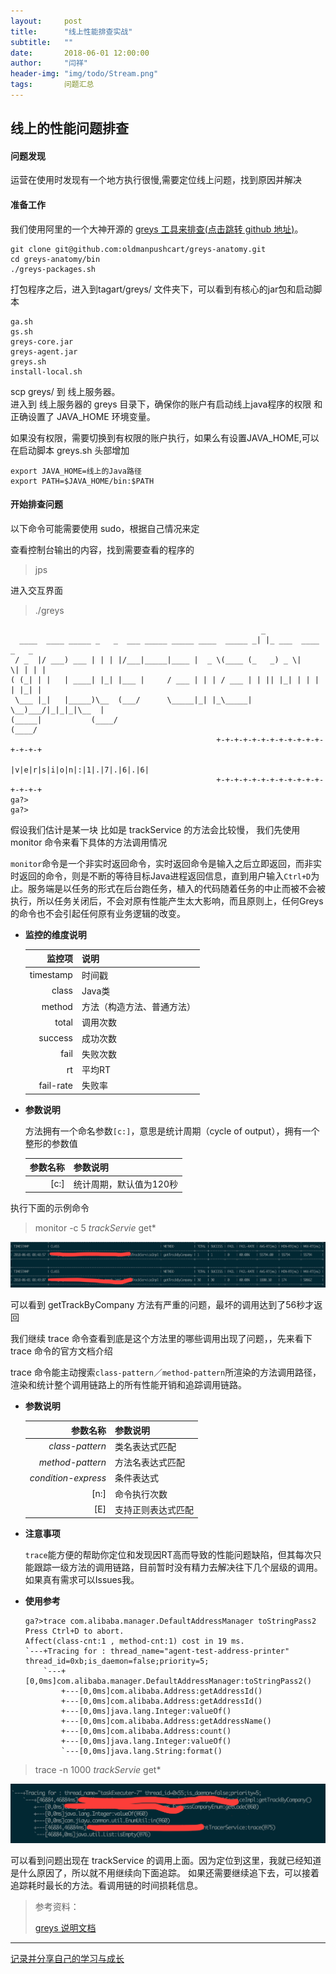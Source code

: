 ```yaml
---
layout:     post
title:      "线上性能排查实战"
subtitle:   ""
date:       2018-06-01 12:00:00
author:     "闫祥"
header-img: "img/todo/Stream.png"
tags:       问题汇总
---
```


## 线上的性能问题排查
#### 问题发现
运营在使用时发现有一个地方执行很慢,需要定位线上问题，找到原因并解决

#### 准备工作
我们使用阿里的一个大神开源的 [greys 工具来排查(点击跳转 github 地址)](https://github.com/oldmanpushcart/greys-anatomy)。

``` shell
git clone git@github.com:oldmanpushcart/greys-anatomy.git
cd greys-anatomy/bin
./greys-packages.sh
```
打包程序之后，进入到tagart/greys/ 文件夹下，可以看到有核心的jar包和启动脚本
``` shell
ga.sh
gs.sh
greys-core.jar
greys-agent.jar
greys.sh
install-local.sh
```
scp greys/ 到 线上服务器。  
进入到 线上服务器的 greys 目录下，确保你的账户有启动线上java程序的权限 和 正确设置了 JAVA_HOME 环境变量。

如果没有权限，需要切换到有权限的账户执行，如果么有设置JAVA_HOME,可以在启动脚本 greys.sh 头部增加
``` shell
export JAVA_HOME=线上的Java路径
export PATH=$JAVA_HOME/bin:$PATH
```
#### 开始排查问题
以下命令可能需要使用 sudo，根据自己情况来定

查看控制台输出的内容，找到需要查看的程序的 <pid>
> jps

进入交互界面
> ./greys <pid>
``` shell
                                                        _
  ____  ____ _____ _   _  ___ _____ _____ ____  _____ _| |_ ___  ____  _   _
 / _  |/ ___) ___ | | | |/___|_____|____ |  _ \(____ (_   _) _ \|    \| | | |
( (_| | |   | ____| |_| |___ |     / ___ | | | / ___ | | || |_| | | | | |_| |
 \___ |_|   |_____)\__  (___/      \_____|_| |_\_____|  \__)___/|_|_|_|\__  |
(_____|           (____/                                              (____/
                                              +-+-+-+-+-+-+-+-+-+-+-+-+-+-+-+
                                              |v|e|r|s|i|o|n|:|1|.|7|.|6|.|6|
                                              +-+-+-+-+-+-+-+-+-+-+-+-+-+-+-+
ga?>
ga?>
```


假设我们估计是某一块 比如是 trackService 的方法会比较慢，
我们先使用 monitor 命令来看下具体的方法调用情况
 
`monitor`命令是一个非实时返回命令，实时返回命令是输入之后立即返回，而非实时返回的命令，则是不断的等待目标Java进程返回信息，直到用户输入`Ctrl+D`为止。服务端是以任务的形式在后台跑任务，植入的代码随着任务的中止而被不会被执行，所以任务关闭后，不会对原有性能产生太大影响，而且原则上，任何Greys的命令也不会引起任何原有业务逻辑的改变。

- **监控的维度说明**

  |监控项|说明|
  |---:|:---|
  |timestamp|时间戳|
  |class|Java类|
  |method|方法（构造方法、普通方法）|
  |total|调用次数|
  |success|成功次数|
  |fail|失败次数|
  |rt|平均RT|
  |fail-rate|失败率|

- **参数说明**

  方法拥有一个命名参数`[c:]`，意思是统计周期（cycle of output），拥有一个整形的参数值

  |参数名称|参数说明|
  |---:|:---|
  |[c:]|统计周期，默认值为120秒|
 
 执行下面的示例命令
> monitor -c 5 *trackServie* get*

![monitor](/img/optimize/monitor.png)

可以看到 getTrackByCompany 方法有严重的问题，最坏的调用达到了56秒才返回

我们继续 trace 命令查看到底是这个方法里的哪些调用出现了问题，，先来看下 trace 命令的官方文档介绍

trace 命令能主动搜索`class-pattern`／`method-pattern`所渲染的方法调用路径，渲染和统计整个调用链路上的所有性能开销和追踪调用链路。

- **参数说明**

  |参数名称|参数说明|
  |---:|:---|
  |*class-pattern*|类名表达式匹配|
  |*method-pattern*|方法名表达式匹配|
  |*condition-express*|条件表达式|
  |[n:]|命令执行次数|
  |[E]|支持正则表达式匹配|

- **注意事项**

  `trace`能方便的帮助你定位和发现因RT高而导致的性能问题缺陷，但其每次只能跟踪一级方法的调用链路，目前暂时没有精力去解决往下几个层级的调用。如果真有需求可以Issues我。

- **使用参考**

  ```
  ga?>trace com.alibaba.manager.DefaultAddressManager toStringPass2
  Press Ctrl+D to abort.
  Affect(class-cnt:1 , method-cnt:1) cost in 19 ms.
  `---+Tracing for : thread_name="agent-test-address-printer" thread_id=0xb;is_daemon=false;priority=5;
      `---+[0,0ms]com.alibaba.manager.DefaultAddressManager:toStringPass2()
          +---[0,0ms]com.alibaba.Address:getAddressId()
          +---[0,0ms]com.alibaba.Address:getAddressId()
          +---[0,0ms]java.lang.Integer:valueOf()
          +---[0,0ms]com.alibaba.Address:getAddressName()
          +---[0,0ms]com.alibaba.Address:count()
          +---[0,0ms]java.lang.Integer:valueOf()
          `---[0,0ms]java.lang.String:format()
  ```

> trace -n 1000 *trackServie* get*

![trace](/img/optimize/track.png)

可以看到问题出现在 trackService 的调用上面。因为定位到这里，我就已经知道是什么原因了，所以就不用继续向下面追踪。
如果还需要继续追下去，可以接着追踪耗时最长的方法。看调用链的时间损耗信息。

> 参考资料：
>
> [greys 说明文档](https://github.com/oldmanpushcart/greys-anatomy/wiki/greys-pdf#monitor%E5%91%BD%E4%BB%A4)
>

*****
[记录并分享自己的学习与成长](http://cbrothercoder.com/)


